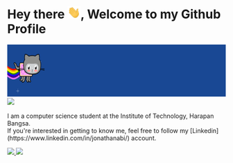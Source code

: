 # Hey there <img src="https://raw.githubusercontent.com/KevinPatel04/KevinPatel04/master/Hi.gif" width="30px">, Welcome to my Github Profile
<div align="center">
    <img src="https://raw.githubusercontent.com/Niefee/niefee/master/assets/fly.webp" height="120px" />
</div>
<img src="https://readme-typing-svg.herokuapp.com?font=Architects+Daughter&color=22EBF7&size=25&center=false&lines=hey!+its+Jonathan+Abi;"/>
<p>I am a computer science student at the Institute of Technology, Harapan Bangsa.<br>
If you're interested in getting to know me, feel free to follow my [Linkedin](https://www.linkedin.com/in/jonathanabi/) account.</p>
<p align="left">
<a href="https://github.com/JonathanAbi">
  <img height="180em" src="https://github-readme-stats-eight-theta.vercel.app/api?username=JonathanAbi&show_icons=true&theme=algolia&include_all_commits=true&count_private=true"/>
  <img height="180em" src="https://github-readme-stats-eight-theta.vercel.app/api/top-langs/?username=JonathanAbi&layout=compact&langs_count=8&theme=algolia"/>
</a>
</p>

<!---
JonathanAbi/JonathanAbi is a ✨ special ✨ repository because its `README.md` (this file) appears on your GitHub profile.
You can click the Preview link to take a look at your changes.
--->
